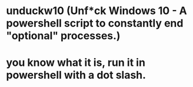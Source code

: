 # unduckw10 (Unf*ck Windows 10 - A powershell script to constantly end "optional" processes.)
# you know what it is, run it in powershell with a dot slash.
